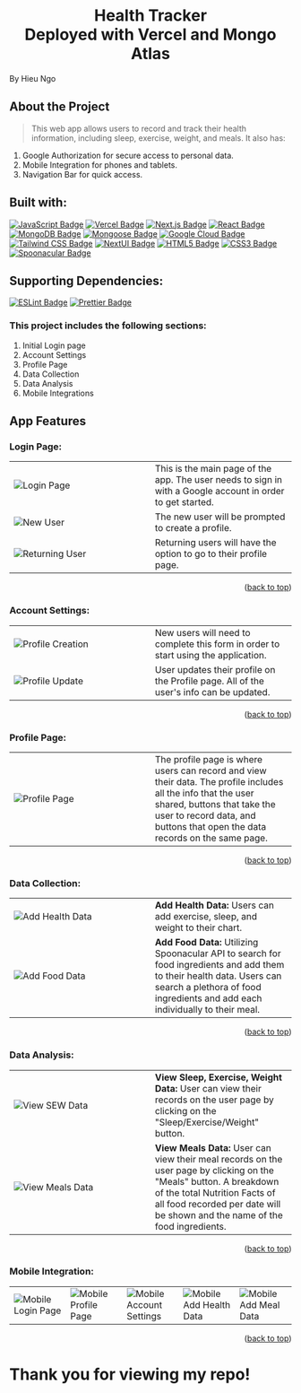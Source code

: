 <h1 align="center">
  Health Tracker <br> Deployed with Vercel and Mongo Atlas
</h1>
By Hieu Ngo

## About the Project

> This web app allows users to record and track their health information, including sleep, exercise, weight, and meals.
> It also has:

1. Google Authorization for secure access to personal data.
2. Mobile Integration for phones and tablets.
3. Navigation Bar for quick access.

## Built with:

<a href="https://developer.mozilla.org/en-US/docs/Web/JavaScript/Guide/Introduction">![JavaScript Badge](https://img.shields.io/badge/JavaScript-F7DF1E?logo=javascript&logoColor=000&style=for-the-badge)</a>
<a href="https://vercel.com/">![Vercel Badge](https://img.shields.io/badge/Vercel-000?logo=vercel&logoColor=fff&style=for-the-badge)</a>
<a href="https://nextjs.org/">![Next.js Badge](https://img.shields.io/badge/Next.js-000?logo=nextdotjs&logoColor=fff&style=for-the-badge)</a>
<a href="https://reactjs.org/">![React Badge](https://img.shields.io/badge/React-61DAFB?logo=react&logoColor=000&style=for-the-badge)</a>
<a href="https://www.mongodb.com/">![MongoDB Badge](https://img.shields.io/badge/MongoDB-47A248?logo=mongodb&logoColor=fff&style=for-the-badge)</a>
<a href="https://mongoosejs.com/">![Mongoose Badge](https://img.shields.io/badge/Mongoose-800?logo=mongoose&logoColor=fff&style=for-the-badge)</a>
<a href="https://cloud.google.com/">![Google Cloud Badge](https://img.shields.io/badge/Google%20Cloud-4285F4?logo=googlecloud&logoColor=fff&style=for-the-badge)</a>
<a href="https://tailwindcss.com/">![Tailwind CSS Badge](https://img.shields.io/badge/Tailwind%20CSS-06B6D4?logo=tailwindcss&logoColor=fff&style=for-the-badge)</a>
<a href="https://nextui.org/">![NextUI Badge](https://img.shields.io/badge/Next_UI-000?style=for-the-badge)</a>
<a href="https://img.shields.io/badge/HTML5-E34F26?style=for-the-badge&logo=html5&logoColor=white">![HTML5 Badge](https://img.shields.io/badge/HTML5-E34F26?logo=html5&logoColor=fff&style=for-the-badge)</a>
<a href="https://img.shields.io/badge/CSS3-1572B6?style=for-the-badge&logo=css3&logoColor=white">![CSS3 Badge](https://img.shields.io/badge/CSS3-1572B6?logo=css3&logoColor=fff&style=for-the-badge)</a>
<a href="https://spoonacular.com/food-api">![Spoonacular Badge](https://img.shields.io/badge/Spoonacular_API-47A248?style=for-the-badge)</a>

<!-- <a href="https://www.chartjs.org/">![Chart.js Badge](https://img.shields.io/badge/Chart.js-FF6384?logo=chartdotjs&logoColor=fff&style=for-the-badge)</a> -->

## Supporting Dependencies:

<a href="https://eslint.org/">![ESLint Badge](https://img.shields.io/badge/ESLint-4B32C3?logo=eslint&logoColor=fff&style=for-the-badge)</a>
<a href="https://prettier.io/">![Prettier Badge](https://img.shields.io/badge/Prettier-F7B93E?logo=prettier&logoColor=fff&style=for-the-badge)</a>

### This project includes the following sections:

1. Initial Login page
2. Account Settings
3. Profile Page
4. Data Collection
5. Data Analysis
6. Mobile Integrations

## App Features

### Login Page:

<table>
  <tr>
    <td width="50%">
      <img src="https://github.com/hieungo89/health-tracker-vercel/assets/104481165/0671fe0a-71ef-4a06-9ba9-77d38c1901be" alt="Login Page">
    </td>
    <td>
      This is the main page of the app. The user needs to sign in with a Google account in order to get started.
    </td>
  </tr>
  <tr>
    <td width="50%">
      <img src="https://github.com/hieungo89/health-tracker-vercel/assets/104481165/823c2095-1768-4420-884f-39c0504babe9" alt="New User">
    </td>
    <td>
      The new user will be prompted to create a profile.
    </td>
  </tr>
  <tr>
    <td width="50%">
      <img src="https://github.com/hieungo89/health-tracker-vercel/assets/104481165/0f6733f0-0aa4-43ed-9fd2-36d31460fc23" alt="Returning User">
    </td>
    <td>
      Returning users will have the option to go to their profile page.
    </td>
  </tr>
</table>
<p align="right">(<a href="#top">back to top</a>)</p>

### Account Settings:

<table>
  <tr>
    <td width="50%">
      <img src="https://github.com/hieungo89/health-tracker-vercel/assets/104481165/44052dad-9aba-4796-b7e6-d979994c18b3" alt="Profile Creation">
    </td>
    <td>
      New users will need to complete this form in order to start using the application.
    </td>
  </tr>
    <td width="50%">
      <img src="https://github.com/hieungo89/health-tracker-vercel/assets/104481165/5b5329ff-88b7-47ca-8472-44fef927d971" alt="Profile Update">
    </td>
    <td>
      User updates their profile on the Profile page. All of the user's info can be updated.
    </td>
  </tr>
</table>
<p align="right">(<a href="#top">back to top</a>)</p>

### Profile Page:

<table>
  <tr>
    <td width="50%">
      <img src="https://github.com/hieungo89/health-tracker-vercel/assets/104481165/6804c8ea-597b-4460-929d-41448d18c5cb" alt="Profile Page">
    </td>
    <td>
      The profile page is where users can record and view their data. The profile includes all the info that the user shared, buttons that take the user to record data, and buttons that open the data records on the same page.
    </td>
  </tr>
</table>
<p align="right">(<a href="#top">back to top</a>)</p>

### Data Collection:

<table>
  <tr>
    <td width="50%">
    <img src="https://github.com/hieungo89/health-tracker-vercel/assets/104481165/27c4bec5-82f2-41b9-84df-52286f13c13b" alt="Add Health Data">
    </td>
    <td>
      <b>Add Health Data:</b> Users can add exercise, sleep, and weight to their chart.
    </td>
  </tr>
  <tr>
    <td>
    <img src="https://github.com/hieungo89/health-tracker-vercel/assets/104481165/8ce5ce4e-7fe5-4732-9b65-dc4e907eb569" alt="Add Food Data">
    </td>
    <td>
      <b>Add Food Data:</b> Utilizing Spoonacular API to search for food ingredients and add them to their health data. Users can search a plethora of food ingredients and add each individually to their meal.
    </td>
  </tr>
</table>
<p align="right">(<a href="#top">back to top</a>)</p>

### Data Analysis:

<table>
  <tr>
    <td width="50%">
    <img src="https://github.com/hieungo89/health-tracker-vercel/assets/104481165/ff23210e-9903-4def-86c6-cf9adb2c043b" alt="View SEW Data">
    </td>
    <td>
      <b>View Sleep, Exercise, Weight Data:</b> User can view their records on the user page by clicking on the "Sleep/Exercise/Weight" button.
    </td>
  </tr>
  <tr>
    <td>
    <img src="https://github.com/hieungo89/health-tracker-vercel/assets/104481165/9e019584-f47b-4a34-a35f-72ec1127b291" alt="View Meals Data">
    </td>
    <td>
      <b>View Meals Data:</b> User can view their meal records on the user page by clicking on the "Meals" button. A breakdown of the total Nutrition Facts of all food recorded per date will be shown and the name of the food ingredients.
    </td>
  </tr>
</table>
<p align="right">(<a href="#top">back to top</a>)</p>

### Mobile Integration:

<table>
  <tr>
    <td width="20%">
    <img src="https://github.com/hieungo89/health-tracker-vercel/assets/104481165/5b2a5d78-0256-486e-b103-8d92a6e30c52" alt="Mobile Login Page">
    </td>
    <td width="20%">
    <img src="https://github.com/hieungo89/health-tracker-vercel/assets/104481165/d3058b7c-9761-4047-8f6e-8d2015ac5231" alt="Mobile Profile Page">
    </td>
    <td width="20%">
    <img src="https://github.com/hieungo89/health-tracker-vercel/assets/104481165/ec7739b1-b300-4135-bc3f-bf7982cda104" alt="Mobile Account Settings">
    </td>
    <td width="20%">
    <img src="https://github.com/hieungo89/health-tracker-vercel/assets/104481165/a7134987-d532-49ef-b815-3e06a53c67a7" alt="Mobile Add Health Data">
    </td>
    <td width="20%">
    <img src="https://github.com/hieungo89/health-tracker-vercel/assets/104481165/7fd6d139-2729-4017-bbfb-d09b7b1b2da7" alt="Mobile Add Meal Data">
  </tr>
</table>
<p align="right">(<a href="#top">back to top</a>)</p>

# Thank you for viewing my repo!
